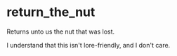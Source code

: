 # return_the_nut
Returns unto us the nut that was lost.

I understand that this isn't lore-friendly, and I don't care.
